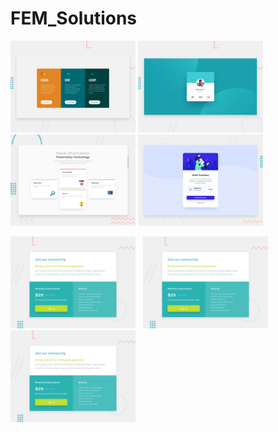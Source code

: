 # FEM_Solutions

[<img src="./3-column-preview-card/design/desktop-preview.jpg" width="200"/>](https://dewslyse.github.io/FEM_Solutions/3-column-preview-card/)&nbsp;[<img src="./profile-card-component/design/desktop-preview.jpg" width="200"/>](https://dewslyse.github.io/FEM_Solutions/profile-card-component/)&nbsp;[<img src="./four-card-feature-section/design/desktop-preview.jpg" alt="screenshot" width="200"/>](https://dewslyse.github.io/FEM_Solutions/four-card-feature-section/)&nbsp;[<img src="./order-summary-component/design/desktop-preview.jpg" alt="screenshot" width="200"/>](https://dewslyse.github.io/FEM_Solutions/order-summary-component/)

[<img src="./single-price-grid-component/design/desktop-preview.jpg" alt="screenshot" width="200"/>](https://dewslyse.github.io/FEM_Solutions/single-price-grid-component/) &nbsp; [<img src="./single-price-grid-component/design/desktop-preview.jpg" alt="screenshot" width="200"/>](https://dewslyse.github.io/FEM_Solutions/single-price-grid-component/) &nbsp; [<img src="./single-price-grid-component/design/desktop-preview.jpg" alt="screenshot" width="200"/>](https://dewslyse.github.io/FEM_Solutions/single-price-grid-component/)
